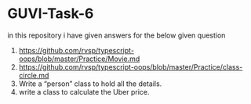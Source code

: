# GUVI-Task-6
in this repository i have given answers for the below given question
1) https://github.com/rvsp/typescript-oops/blob/master/Practice/Movie.md
2) https://github.com/rvsp/typescript-oops/blob/master/Practice/class-circle.md
3) Write a “person” class to hold all the details.
4) write a class to calculate the Uber price.

